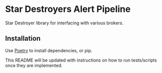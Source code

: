# Star Destroyers Alert Pipeline
Star Destroyer library for interfacing with various brokers.


## Installation
Use [Poetry](https://python-poetry.org) to install dependencies, or pip.

This README will be updated with instructions on how to run tests/scripts once
they are implemented.
